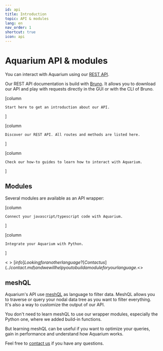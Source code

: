 ```yaml
---
id: api
title: Introduction
topic: API & modules
lang: en
nav_order: 1
shortcut: true
icon: api
---
```


# Aquarium API & modules

You can interact with Aquarium using our [REST API](rest).

Our REST API documentation is build with [Bruno](https://usebruno.com). It allows you to download our API and play with requests directly in the GUI or with the CLI of Bruno.

[column
```card [<span class="aq-icon">flag</span> Introduction](./introduction.md)
Start here to get an introduction about our API.
```
]

[column
```card [<span class="aq-icon">layers</span> REST API](./rest)
Discover our REST API. All routes and methods are listed here.
```
]

[column
```card [<span class="aq-icon">book_5</span> How-to guides](../how-to/index.md)
Check our how-to guides to learn how to interact with Aquarium.
```
]

## Modules

Several modules are available as an API wrapper:

[column
```card [<span class="aq-icon">code</span> Typescript](./modules/typescript.md)
Connect your javascript/typescript code with Aquarium.
```
]

[column
```card [<span class="aq-icon">deployed_code</span> Python](./modules/python/index.md)
Integrate your Aquarium with Python.
```
]

<$>[info]
Looking for another language? [Contact us](../contact.md) and we will help you to build a module for your language.
<$>

## meshQL

Aquarium's API use [meshQL](meshql.md) as language to filter data. MeshQL allows you to traverse or query your nodal data tree as you want to filter everything. It's also a way to customize the output of our API.

You don't need to learn meshQL to use our wrapper modules, especially the Python one, where we added build-in functions.

But learning meshQL can be useful if you want to optimize your queries, gain in performance and understand how Aquarium works.

Feel free to [contact us](../contact.md) if you have any questions.